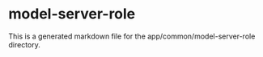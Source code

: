 # model-server-role
This is a generated markdown file for the app/common/model-server-role directory.
